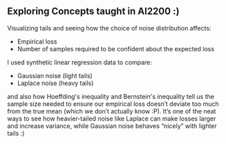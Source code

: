 ## Exploring Concepts taught in AI2200 :)

Visualizing tails and seeing how the choice of noise distribution affects:

- Empirical loss
- Number of samples required to be confident about the expected loss

I used synthetic linear regression data to compare:

- Gaussian noise (light tails) 
- Laplace noise (heavy tails)

and also how Hoeffding's inequality and Bernstein's inequality tell us the sample size needed to ensure our empirical loss doesn’t deviate too much from the true mean (which we don’t actually know :P).
It’s one of the neat ways to see how heavier-tailed noise like Laplace can make losses larger and increase variance, while Gaussian noise behaves “nicely” with lighter tails :)
